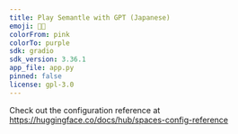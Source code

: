 ```yaml
---
title: Play Semantle with GPT (Japanese)
emoji: 🍡💬
colorFrom: pink
colorTo: purple
sdk: gradio
sdk_version: 3.36.1
app_file: app.py
pinned: false
license: gpl-3.0
---
```


Check out the configuration reference at https://huggingface.co/docs/hub/spaces-config-reference
